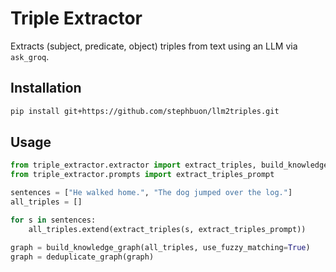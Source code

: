 # Triple Extractor

Extracts (subject, predicate, object) triples from text using an LLM via `ask_groq`.

## Installation

```bash
pip install git+https://github.com/stephbuon/llm2triples.git
```

## Usage

```python
from triple_extractor.extractor import extract_triples, build_knowledge_graph, deduplicate_graph
from triple_extractor.prompts import extract_triples_prompt

sentences = ["He walked home.", "The dog jumped over the log."]
all_triples = []

for s in sentences:
    all_triples.extend(extract_triples(s, extract_triples_prompt))

graph = build_knowledge_graph(all_triples, use_fuzzy_matching=True)
graph = deduplicate_graph(graph)
```
